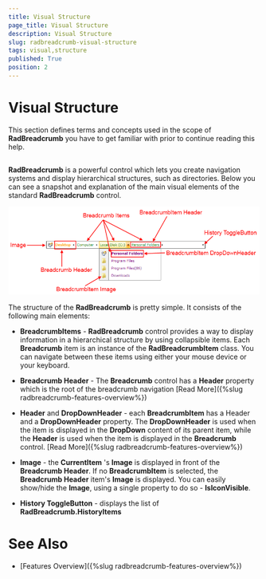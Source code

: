 ```yaml
---
title: Visual Structure
page_title: Visual Structure
description: Visual Structure
slug: radbreadcrumb-visual-structure
tags: visual,structure
published: True
position: 2
---
```


# Visual Structure



This section defines terms and concepts used in the scope of __RadBreadcrumb__ you have to get familiar with prior to continue reading this help.
	  

## 

__RadBreadcrumb__ is a powerful control which lets you create navigation systems and display hierarchical structures, such as directories. Below you can see a snapshot and explanation of the main visual elements of the standard __RadBreadcrumb__ control.

![](images/breadcrumb_visual_structure.png)

The structure of the __RadBreadcrumb__ is pretty simple. It consists of the following main elements:
		

* __BreadcrumbItems__ - __RadBreadcrumb__ control provides a way to display information in a hierarchical structure by using collapsible items. Each __Breadcrumb__ item is an instance of the __RadBreadcrumbItem__ class. You can navigate between these items using either your mouse device or your keyboard.


* __Breadcrumb Header__ - The __Breadcrumb__ control has a __Header__ property which is the root of the breadcrumb navigation [Read More]({%slug radbreadcrumb-features-overview%})

* __Header__ and __DropDownHeader__ - each __BreadcrumbItem__ has a Header and a __DropDownHeader__ property. The __DropDownHeader__ is used when the item is displayed in the __DropDown__ content of its parent item, while the __Header__ is used when the item is displayed in the __Breadcrumb__ control. [Read More]({%slug radbreadcrumb-features-overview%})

* __Image__ - the __CurrentItem__ 's __Image__ is displayed in front of the __Breadcrumb Header__. If no __BreadcrumbItem__ is selected, the __Breadcrumb Header__ item's __Image__ is displayed. You can easily show/hide the __Image__, using a single property to do so - __IsIconVisible__.
			

* __History ToggleButton__ - displays the list of __RadBreadcrumb.HistoryItems__

# See Also

 * [Features Overview]({%slug radbreadcrumb-features-overview%})
